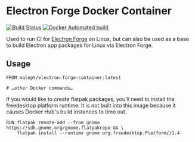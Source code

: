 # Electron Forge Docker Container

[![Build Status](https://travis-ci.org/electron-userland/electron-forge-container.svg?branch=master)](https://travis-ci.org/electron-userland/electron-forge-container)
[![Docker Automated build](https://img.shields.io/docker/automated/malept/electron-forge.svg)](https://hub.docker.com/r/malept/electron-forge-container/)

Used to run CI for [Electron Forge](https://github.com/electron-userland/electron-forge) on Linux,
but can also be used as a base to build Electron app packages for Linux via Electron Forge.

## Usage

```docker
FROM malept/electron-forge-container:latest

# …other Docker commands…
```

If you would like to create flatpak packages, you'll need to install the freedesktop platform
runtime. It is not built into this image because it causes Docker Hub's build instances to time out.

```docker
RUN flatpak remote-add --from gnome https://sdk.gnome.org/gnome.flatpakrepo && \
    flatpak install --runtime gnome org.freedesktop.Platform//1.4
```
